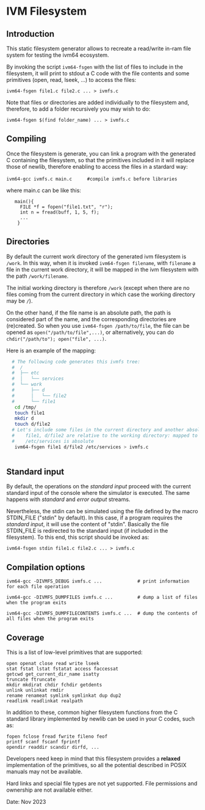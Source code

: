 # IVM Filesystem

## Introduction
This static filesystem generator allows to recreate a read/write
in-ram file system for testing the ivm64 ecosystem.

By invoking the script ```ivm64-fsgen``` with the list of files to include in the filesystem,
it will print to stdout a C code with the file contents and some primitives
(open, read, lseek, ...) to access the files:

```ivm64-fsgen file1.c file2.c ... > ivmfs.c```

Note that files or directories are added individually to the filesystem and, therefore, to add  a folder recursively you may wish to do:

```ivm64-fsgen $(find folder_name) ... > ivmfs.c```


## Compiling
 
Once the filesystem is generate, you can link a program with the generated C containing the filesystem, so that the primitives included in it will replace those of newlib, therefore enabling to access the
files in a stardard way:

```ivm64-gcc ivmfs.c main.c ```   ```    #compile ivmfs.c before libraries```

 where main.c can be like this:
```
   main(){
     FILE *f = fopen("file1.txt", "r");
     int n = fread(buff, 1, 5, f);
     ...
    }
```
## Directories 

By default the current work directory of the generated ivm filesystem is ```/work```. In this way, when it is invoked ```ivm64-fsgen filename```, with ```filename``` a file in the current work directory, it will be mapped in the ivm filesystem with the path ```/work/filename```.

The initial working directory is therefore ```/work``` (except when there are no files coming from the current directory in which case the working directory may be ```/```).

On the other hand, if the file name is an absolute path, the path is  considered part of the name, and the corresponding directories are (re)created. So when you use ```ivm64-fsgen /path/to/file```, the file can be opened  as ```open("/path/to/file",...)```, or alternatively, you can do ```chdir("/path/to"); open("file", ...)```.

Here is an example of the mapping:
```sh
  # The following code generates this ivmfs tree:
  #  /
  #  ├── etc
  #  │   └── services
  #  └── work
  #      ├── d
  #      │   └── file2
  #      └── file1
   cd /tmp/
   touch file1
   mkdir d
   touch d/file2
  # Let's include some files in the current directory and another absolute path:
  #    file1, d/file2 are relative to the working directory: mapped to /work
  #    /etc/services is absolute 
   ivm64-fsgen file1 d/file2 /etc/services > ivmfs.c
  
```


## Standard input

By default, the operations on the _standard input_ proceed with the current standard input of the console where the simulator is executed. The same happens with _standard_ and _error output_ streams.

Nevertheless, the stdin can be simulated using the file defined by  the macro STDIN_FILE ("stdin" by default). In this case, if a program requires the _standard input_, it will use the content of  "stdin". Basically the file STDIN_FILE is redirected to the standard input (if included in the filesystem). To this end, this script should be invoked as:

  ```ivm64-fsgen stdin file1.c file2.c ... > ivmfs.c ```


## Compilation options

```ivm64-gcc -DIVMFS_DEBUG ivmfs.c ...             # print information for each file operation ```

```ivm64-gcc -DIVMFS_DUMPFILES ivmfs.c ...         # dump a list of files when the program exits ```

```ivm64-gcc -DIVMFS_DUMPFILECONTENTS ivmfs.c ...  # dump the contents of all files when the program exits ```



## Coverage

This is a list of low-level primitives that are supported:
```
open openat close read write lseek
stat fstat lstat fstatat access faccessat
getcwd get_current_dir_name isatty
truncate ftruncate
mkdir mkdirat chdir fchdir getdents
unlink unlinkat rmdir
rename renameat symlink symlinkat dup dup2
readlink readlinkat realpath
```

In addition to these, common higher filesystem functions from the C standard
library implemented by newlib can be used in your C codes, such as:

```
fopen fclose fread fwrite fileno feof
printf scanf fscanf fprintf
opendir readdir scandir dirfd, ...
```

Developers need keep in mind that this filesystem provides a **relaxed** implementation of the primitives, so all the potential described in POSIX manuals may not be available. 

Hard links and special file types are not yet supported. File permissions and ownership are not available either.


Date: Nov 2023
